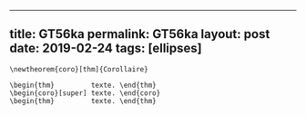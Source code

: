 ---
 title: GT56ka
 permalink: GT56ka
 layout: post
 date: 2019-02-24
 tags: [ellipses]
 ---

```latex\newtheorem{thm}{Théorème}
\newtheorem{coro}[thm]{Corollaire}

\begin{thm}         texte. \end{thm}
\begin{coro}[super] texte. \end{coro}
\begin{thm}         texte. \end{thm}
```
